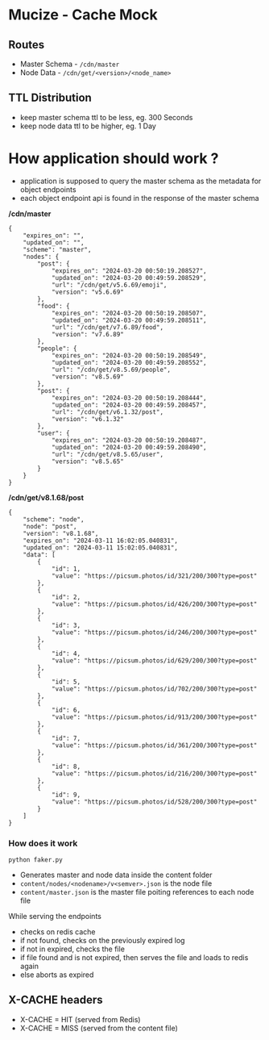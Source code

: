 # Mucize - Cache Mock

## Routes
- Master Schema - `/cdn/master`
- Node Data - `/cdn/get/<version>/<node_name>`


## TTL Distribution
- keep master schema ttl to be less, eg. 300 Seconds
- keep node data ttl to be higher, eg. 1 Day


# How application should work ?
- application is supposed to query the master schema as the metadata for object endpoints
- each object endpoint api is found in the response of the master schema


**/cdn/master**
```
{
    "expires_on": "",
    "updated_on": "",
    "scheme": "master",
    "nodes": {
        "post": {
            "expires_on": "2024-03-20 00:50:19.208527",
            "updated_on": "2024-03-20 00:49:59.208529",   
            "url": "/cdn/get/v5.6.69/emoji",
            "version": "v5.6.69"
        }, 
        "food": {
            "expires_on": "2024-03-20 00:50:19.208507",
            "updated_on": "2024-03-20 00:49:59.208511",
            "url": "/cdn/get/v7.6.89/food",
            "version": "v7.6.89"
        },
        "people": {
            "expires_on": "2024-03-20 00:50:19.208549",
            "updated_on": "2024-03-20 00:49:59.208552",
            "url": "/cdn/get/v8.5.69/people",
            "version": "v8.5.69"
        },
        "post": {
            "expires_on": "2024-03-20 00:50:19.208444",
            "updated_on": "2024-03-20 00:49:59.208457",
            "url": "/cdn/get/v6.1.32/post",
            "version": "v6.1.32"
        },
        "user": {
            "expires_on": "2024-03-20 00:50:19.208487",
            "updated_on": "2024-03-20 00:49:59.208490",
            "url": "/cdn/get/v8.5.65/user",
            "version": "v8.5.65"
        }
    }
}
```

**/cdn/get/v8.1.68/post**
```
{
    "scheme": "node",
    "node": "post",
    "version": "v8.1.68",
    "expires_on": "2024-03-11 16:02:05.040831",
    "updated_on": "2024-03-11 15:02:05.040831",
    "data": [
        {
            "id": 1,
            "value": "https://picsum.photos/id/321/200/300?type=post"
        },
        {
            "id": 2,
            "value": "https://picsum.photos/id/426/200/300?type=post"
        },
        {
            "id": 3,
            "value": "https://picsum.photos/id/246/200/300?type=post"
        },
        {
            "id": 4,
            "value": "https://picsum.photos/id/629/200/300?type=post"
        },
        {
            "id": 5,
            "value": "https://picsum.photos/id/702/200/300?type=post"
        },
        {
            "id": 6,
            "value": "https://picsum.photos/id/913/200/300?type=post"
        },
        {
            "id": 7,
            "value": "https://picsum.photos/id/361/200/300?type=post"
        },
        {
            "id": 8,
            "value": "https://picsum.photos/id/216/200/300?type=post"
        },
        {
            "id": 9,
            "value": "https://picsum.photos/id/528/200/300?type=post"
        }
    ]
}
```

### How does it work
`python faker.py` 
- Generates master and node data inside the content folder
- `content/nodes/<nodename>/v<semver>.json` is the node file
- `content/master.json` is the master file poiting references to each node file


While serving the endpoints
- checks on redis cache
- if not found, checks on the previously expired log
- if not in expired, checks the file
- if file found and is not expired, then serves the file and loads to redis again
- else aborts as expired

## X-CACHE headers
- X-CACHE = HIT (served from Redis)
- X-CACHE = MISS (served from the content file)